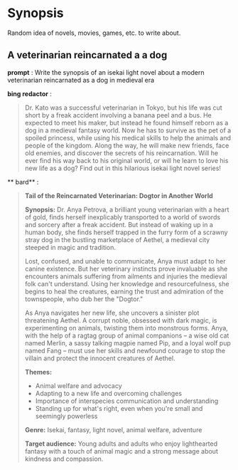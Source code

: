 # Synopsis

Random idea of novels, movies, games, etc. to write about.

## A veterinarian reincarnated a a dog

**prompt** :
Write the synopsis of an isekai light novel about a modern veterinarian reincarnated as a dog in medieval era

**bing redactor** : 
> Dr. Kato was a successful veterinarian in Tokyo, but his life was cut short by a freak accident involving a banana peel and a bus. He expected to meet his maker, but instead he found himself reborn as a dog in a medieval fantasy world. Now he has to survive as the pet of a spoiled princess, while using his medical skills to help the animals and people of the kingdom. Along the way, he will make new friends, face old enemies, and discover the secrets of his reincarnation. Will he ever find his way back to his original world, or will he learn to love his new life as a dog? Find out in this hilarious isekai light novel series!

** bard** :  
> **Tail of the Reincarnated Veterinarian: Dogtor in Another World**
> 
> **Synopsis:** Dr. Anya Petrova, a brilliant young veterinarian with a heart of gold, finds herself inexplicably transported to a world of swords and sorcery after a freak accident. But instead of waking up in a human body, she finds herself trapped in the furry form of a scrawny stray dog in the bustling marketplace of Aethel, a medieval city steeped in magic and tradition.
>
> Lost, confused, and unable to communicate, Anya must adapt to her canine existence. But her veterinary instincts prove invaluable as she encounters animals suffering from ailments and injuries the medieval folk can't understand. Using her knowledge and resourcefulness, she begins to heal the creatures, earning the trust and admiration of the townspeople, who dub her the "Dogtor."
>
> As Anya navigates her new life, she uncovers a sinister plot threatening Aethel. A corrupt noble, obsessed with dark magic, is experimenting on animals, twisting them into monstrous forms. Anya, with the help of a ragtag group of animal companions – a wise old cat named Merlin, a sassy talking magpie named Pip, and a loyal wolf pup named Fang – must use her skills and newfound courage to stop the villain and protect the innocent creatures of Aethel.
>
> **Themes:**
>
> * Animal welfare and advocacy
> * Adapting to a new life and overcoming challenges
> * Importance of interspecies communication and understanding
> * Standing up for what's right, even when you're small and seemingly powerless
>
> **Genre:** Isekai, fantasy, light novel, animal welfare, adventure
>
>**Target audience:** Young adults and adults who enjoy lighthearted fantasy with a touch of animal magic and a strong message about kindness and compassion.

